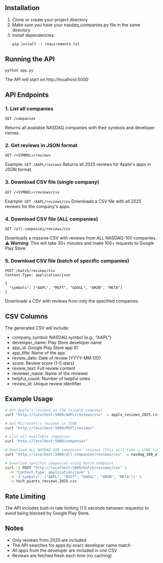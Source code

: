 ## Installation

1. Clone or create your project directory
2. Make sure you have your nasdaq_companies.py file in the same directory
3. Install dependencies:
   ```bash
   pip install -r requirements.txt
   ```

## Running the API

```bash
python app.py
```

The API will start on http://localhost:5000

## API Endpoints

### 1. List all companies
```
GET /companies
```
Returns all available NASDAQ companies with their symbols and developer names.

### 2. Get reviews in JSON format
```
GET /<SYMBOL>/reviews
```
Example: `GET /AAPL/reviews`
Returns all 2025 reviews for Apple's apps in JSON format.

### 3. Download CSV file (single company)
```
GET /<SYMBOL>/reviews/csv
```
Example: `GET /AAPL/reviews/csv`
Downloads a CSV file with all 2025 reviews for the company's apps.

### 4. Download CSV file (ALL companies)
```
GET /all-companies/reviews/csv
```
Downloads a massive CSV with reviews from ALL NASDAQ-100 companies.
⚠️ **Warning**: This will take 30+ minutes and make 100+ requests to Google Play Store.

### 5. Download CSV file (batch of specific companies)
```
POST /batch/reviews/csv
Content-Type: application/json

{
  "symbols": ["AAPL", "MSFT", "GOOGL", "AMZN", "META"]
}
```
Downloads a CSV with reviews from only the specified companies.

## CSV Columns

The generated CSV will include:
- company_symbol: NASDAQ symbol (e.g., "AAPL")
- developer_name: Play Store developer name
- app_id: Google Play Store app ID
- app_title: Name of the app
- review_date: Date of review (YYYY-MM-DD)
- score: Review score (1-5 stars)
- review_text: Full review content
- reviewer_name: Name of the reviewer
- helpful_count: Number of helpful votes
- review_id: Unique review identifier

## Example Usage

```bash
# Get Apple's reviews as CSV (single company)
curl "http://localhost:5000/AAPL/reviews/csv" -o apple_reviews_2025.csv

# Get Microsoft's reviews in JSON
curl "http://localhost:5000/MSFT/reviews"

# List all available companies
curl "http://localhost:5000/companies"

# Download ALL NASDAQ-100 companies' reviews (this will take a LONG time!)
curl "http://localhost:5000/all-companies/reviews/csv" -o nasdaq_100_all_reviews_2025.csv

# Download specific companies using batch endpoint
curl -X POST "http://localhost:5000/batch/reviews/csv" \
  -H "Content-Type: application/json" \
  -d '{"symbols": ["AAPL", "MSFT", "GOOGL", "AMZN", "META"]}' \
  -o tech_giants_reviews_2025.csv
```

## Rate Limiting

The API includes built-in rate limiting (1.5 seconds between requests) to avoid being blocked by Google Play Store.

## Notes

- Only reviews from 2025 are included
- The API searches for apps by exact developer name match
- All apps from the developer are included in one CSV
- Reviews are fetched fresh each time (no caching)
